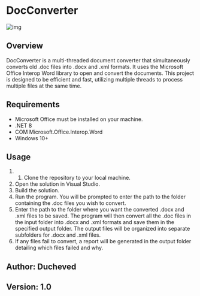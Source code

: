 # DocConverter

![img](https://s3.timeweb.cloud/20d1be9e-3ff922d8-1ca4-4144-be5a-07579a3f953e/cute.png)

## Overview
DocConverter is a multi-threaded document converter that simultaneously converts old .doc files into .docx and .xml formats. It uses the Microsoft Office Interop Word library to open and convert the documents. This project is designed to be efficient and fast, utilizing multiple threads to process multiple files at the same time.

## Requirements
- Microsoft Office must be installed on your machine.
- .NET 8
- COM Microsoft.Office.Interop.Word
- Windows 10+

## Usage
1. 1. Clone the repository to your local machine.
2. Open the solution in Visual Studio.
3. Build the solution.
4. Run the program. You will be prompted to enter the path to the folder containing the .doc files you wish to convert.
5. Enter the path to the folder where you want the converted .docx and .xml files to be saved. The program will then convert all the .doc files in the input folder into .docx and .xml formats and save them in the specified output folder. The output files will be organized into separate subfolders for .docx and .xml files.
7. If any files fail to convert, a report will be generated in the output folder detailing which files failed and why.

## Author: Ducheved

## Version: 1.0